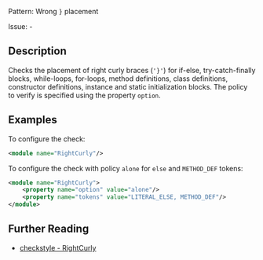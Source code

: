 Pattern: Wrong `}` placement

Issue: -

## Description

Checks the placement of right curly braces (`'}'`) for if-else, try-catch-finally blocks, while-loops, for-loops, method definitions, class definitions, constructor definitions, instance and static initialization blocks. The policy to verify is specified using the property `option`. 

## Examples

To configure the check: 

```xml
<module name="RightCurly"/>
```
     
To configure the check with policy `alone` for `else` and `METHOD_DEF` tokens: 

```xml
<module name="RightCurly">
    <property name="option" value="alone"/>
    <property name="tokens" value="LITERAL_ELSE, METHOD_DEF"/>
</module>
```

## Further Reading

* [checkstyle - RightCurly](https://checkstyle.sourceforge.io/checks/blocks/rightcurly.html#RightCurly)
